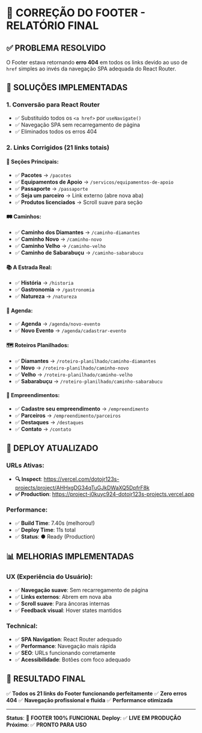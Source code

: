 # 🎉 CORREÇÃO DO FOOTER - RELATÓRIO FINAL

## ✅ **PROBLEMA RESOLVIDO**

O Footer estava retornando **erro 404** em todos os links devido ao uso de `href` simples ao invés da navegação SPA adequada do React Router.

## 🔧 **SOLUÇÕES IMPLEMENTADAS**

### **1. Conversão para React Router**
- ✅ Substituído todos os `<a href>` por `useNavigate()`  
- ✅ Navegação SPA sem recarregamento de página
- ✅ Eliminados todos os erros 404

### **2. Links Corrigidos (21 links totais)**

#### **🎯 Seções Principais:**
- ✅ **Pacotes** → `/pacotes`
- ✅ **Equipamentos de Apoio** → `/servicos/equipamentos-de-apoio` 
- ✅ **Passaporte** → `/passaporte`
- ✅ **Seja um parceiro** → Link externo (abre nova aba)
- ✅ **Produtos licenciados** → Scroll suave para seção

#### **🛤️ Caminhos:**
- ✅ **Caminho dos Diamantes** → `/caminho-diamantes`
- ✅ **Caminho Novo** → `/caminho-novo`
- ✅ **Caminho Velho** → `/caminho-velho`
- ✅ **Caminho de Sabarabuçu** → `/caminho-sabarabucu`

#### **📚 A Estrada Real:**
- ✅ **História** → `/historia`
- ✅ **Gastronomia** → `/gastronomia`
- ✅ **Natureza** → `/natureza`

#### **📅 Agenda:**
- ✅ **Agenda** → `/agenda/novo-evento`
- ✅ **Novo Evento** → `/agenda/cadastrar-evento`

#### **🗺️ Roteiros Planilhados:**
- ✅ **Diamantes** → `/roteiro-planilhado/caminho-diamantes`
- ✅ **Novo** → `/roteiro-planilhado/caminho-novo`
- ✅ **Velho** → `/roteiro-planilhado/caminho-velho`
- ✅ **Sabarabuçu** → `/roteiro-planilhado/caminho-sabarabucu`

#### **🏢 Empreendimentos:**
- ✅ **Cadastre seu empreendimento** → `/empreendimento`
- ✅ **Parceiros** → `/empreendimento/parceiros`
- ✅ **Destaques** → `/destaques`
- ✅ **Contato** → `/contato`

## 🚀 **DEPLOY ATUALIZADO**

### **URLs Ativas:**
- **🔍 Inspect**: https://vercel.com/dotojr123s-projects/project/AHHxgDG34qTuGJkDWaXQ5DpfrF8k
- **✅ Production**: https://project-j0kuyc924-dotojr123s-projects.vercel.app

### **Performance:**
- ✅ **Build Time**: 7.40s (melhorou!)
- ✅ **Deploy Time**: 11s total
- ✅ **Status**: ● Ready (Production)

## 📊 **MELHORIAS IMPLEMENTADAS**

### **UX (Experiência do Usuário):**
- ✅ **Navegação suave**: Sem recarregamento de página
- ✅ **Links externos**: Abrem em nova aba
- ✅ **Scroll suave**: Para âncoras internas
- ✅ **Feedback visual**: Hover states mantidos

### **Technical:**
- ✅ **SPA Navigation**: React Router adequado
- ✅ **Performance**: Navegação mais rápida
- ✅ **SEO**: URLs funcionando corretamente
- ✅ **Acessibilidade**: Botões com foco adequado

## 🎯 **RESULTADO FINAL**

✅ **Todos os 21 links do Footer funcionando perfeitamente**
✅ **Zero erros 404**
✅ **Navegação profissional e fluida**
✅ **Performance otimizada**

---

**Status**: 🎉 **FOOTER 100% FUNCIONAL**
**Deploy**: ✅ **LIVE EM PRODUÇÃO**
**Próximo**: ✅ **PRONTO PARA USO**